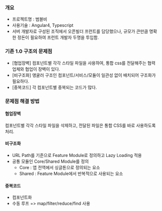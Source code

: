 ### 개요
- 프로젝트명 : 범블비
- 사용기술 : Angular4, Typescript
- 서버 개발자로 구성된 조직에서 오픈빌더 프런트를 담당했으나, 규모가 큰만큼 명확한 정돈이 필요하여 프런트 개발자 두명을 투입함.

### 기존 1.0 구조의 문제점
- [협업장벽] 컴포넌트별 각각 스타일 파일을 사용하여, 통합 css를 전달해주는 협력업체와 협업이 장벽이 있다.
- [비구조화] 앵귤러 구조인 컴포넌트/서비스/모듈이 일관성 없이 배치되어 구조화가 필요하다.
- [중복코드] 각 컴포넌트별 중복되는 코드가 많다.

### 문제점 해결 방법
#### 협업장벽
컴포넌트별 각각 스타일 파일을 삭제하고, 전달된 파일은 통합 CSS를 바로 사용하도록 처리.

#### 비구조화
- URL Path를 기준으로 Feature Module로 정의하고 Lazy Loading 적용
- 공통 모듈인 Core/Shared Module를 정의
  - Core : 앱 전역에서 싱글톤으로 정의되는 요소
  - Shared : Feature Module에서 반복적으로 사용되는 요소

#### 중복코드
- 컴포넌트화
- 수동 루프 => map/filter/reduce/find 사용